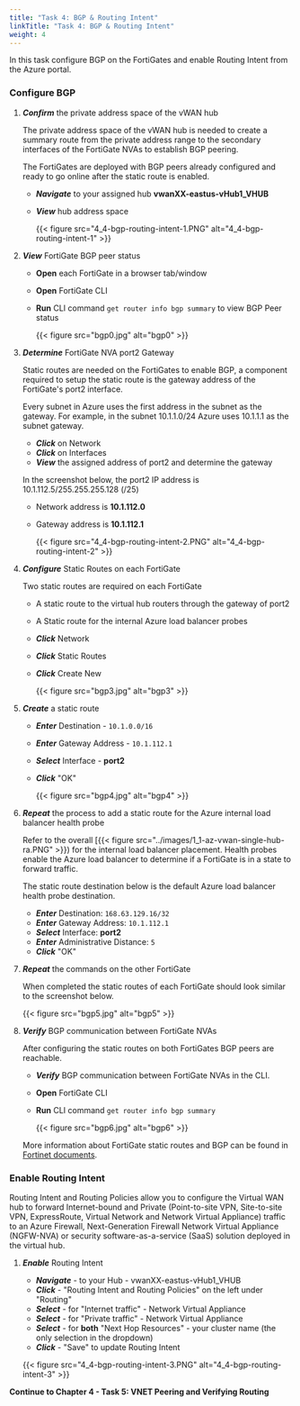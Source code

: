 ```yaml
---
title: "Task 4: BGP & Routing Intent"
linkTitle: "Task 4: BGP & Routing Intent"
weight: 4
---
```


In this task configure BGP on the FortiGates and enable Routing Intent from the Azure portal.

### Configure BGP

1. ***Confirm*** the private address space of the vWAN hub

    The private address space of the vWAN hub is needed to create a summary route from the private address range to the secondary interfaces of the FortiGate NVAs to establish BGP peering.

    The FortiGates are deployed with BGP peers already configured and ready to go online after the static route is enabled.

    - ***Navigate*** to your assigned hub **vwanXX-eastus-vHub1_VHUB**
    - ***View*** hub address space

        {{< figure src="4_4-bgp-routing-intent-1.PNG" alt="4_4-bgp-routing-intent-1" >}}

1. ***View*** FortiGate BGP peer status

    - **Open** each FortiGate in a browser tab/window
    - **Open** FortiGate CLI
    - **Run** CLI command `get router info bgp summary` to view BGP Peer status

        {{< figure src="bgp0.jpg" alt="bgp0" >}}

1. ***Determine*** FortiGate NVA port2 Gateway

    Static routes are needed on the FortiGates to enable BGP, a component required to setup the static route is the gateway address of the FortiGate's port2 interface.

    Every subnet in Azure uses the first address in the subnet as the gateway. For example, in the subnet 10.1.1.0/24 Azure uses 10.1.1.1 as the subnet gateway.

    - ***Click*** on Network
    - ***Click*** on Interfaces
    - ***View*** the assigned address of port2 and determine the gateway

    In the screenshot below, the port2 IP address is 10.1.112.5/255.255.255.128 (/25)
    - Network address is **10.1.112.0**
    - Gateway address is **10.1.112.1**

        {{< figure src="4_4-bgp-routing-intent-2.PNG" alt="4_4-bgp-routing-intent-2" >}}

1. ***Configure*** Static Routes on each FortiGate

    Two static routes are required on each FortiGate

    - A static route to the virtual hub routers through the gateway of port2
    - A Static route for the internal Azure load balancer probes

    - ***Click*** Network
    - ***Click*** Static Routes
    - ***Click*** Create New

        {{< figure src="bgp3.jpg" alt="bgp3" >}}

1. ***Create*** a static route

    - ***Enter*** Destination - `10.1.0.0/16`
    - ***Enter*** Gateway Address - `10.1.112.1`
    - ***Select*** Interface - **port2**
    - ***Click*** "OK"

        {{< figure src="bgp4.jpg" alt="bgp4" >}}

1. ***Repeat*** the process to add a static route for the Azure internal load balancer health probe

    Refer to the overall [{{< figure src="../images/1_1-az-vwan-single-hub-ra.PNG" >}}) for the internal load balancer placement. Health probes enable the Azure load balancer to determine if a FortiGate is in a state to forward traffic.

    The static route destination below is the default Azure load balancer health probe destination.

    - ***Enter*** Destination: `168.63.129.16/32`
    - ***Enter*** Gateway Address: `10.1.112.1`
    - ***Select*** Interface: **port2**
    - ***Enter*** Administrative Distance: `5`
    - ***Click*** "OK"

1. ***Repeat*** the commands on the other FortiGate

    When completed the static routes of each FortiGate should look similar to the screenshot below.

    {{< figure src="bgp5.jpg" alt="bgp5" >}}

1. ***Verify*** BGP communication between FortiGate NVAs

    After configuring the static routes on both FortiGates BGP peers are reachable.

    - ***Verify*** BGP communication between FortiGate NVAs in the CLI.
    - **Open** FortiGate CLI
    - **Run** CLI command `get router info bgp summary`

        {{< figure src="bgp6.jpg" alt="bgp6" >}}

    More information about FortiGate static routes and BGP can be found in [Fortinet documents](https://docs.fortinet.com/document/fortigate-public-cloud/7.4.0/azure-vwan-ngfw-deployment-guide/860717/configuring-static-routes-and-enabling-bgp-on-fortigate-nvas).

### Enable Routing Intent

Routing Intent and Routing Policies allow you to configure the Virtual WAN hub to forward Internet-bound and Private (Point-to-site VPN, Site-to-site VPN, ExpressRoute, Virtual Network and Network Virtual Appliance) traffic to an Azure Firewall, Next-Generation Firewall Network Virtual Appliance (NGFW-NVA) or security software-as-a-service (SaaS) solution deployed in the virtual hub.

1. ***Enable*** Routing Intent

    - ***Navigate*** - to your Hub - vwanXX-eastus-vHub1_VHUB
    - ***Click*** - "Routing Intent and Routing Policies" on the left under "Routing"
    - ***Select*** - for "Internet traffic" - Network Virtual Appliance
    - ***Select*** - for "Private traffic" - Network Virtual Appliance
    - ***Select*** - for **both** "Next Hop Resources" - your cluster name (the only selection in the dropdown)
    - ***Click*** - "Save" to update Routing Intent

    {{< figure src="4_4-bgp-routing-intent-3.PNG" alt="4_4-bgp-routing-intent-3" >}}

**Continue to Chapter 4 - Task 5: VNET Peering and Verifying Routing**
